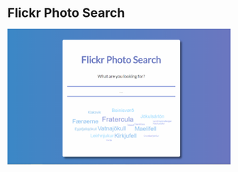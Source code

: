 # Flickr Photo Search 
![Flickr Photo Search](https://github.com/anna-wro/flickr/blob/master/img/screenshot.png)


